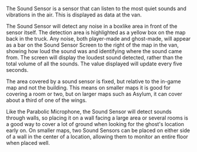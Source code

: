 The Sound Sensor is a sensor that can listen to the most quiet sounds and vibrations in the air. This is displayed as data at the van.

The Sound Sensor will detect any noise in a boxlike area in front of the sensor itself. The detection area is highlighted as a yellow box on the map back in the truck. Any noise, both player-made and ghost-made, will appear as a bar on the Sound Sensor Screen to the right of the map in the van, showing how loud the sound was and identifying where the sound came from. The screen will display the loudest sound detected, rather than the total volume of all the sounds. The value displayed will update every five seconds.

The area covered by a sound sensor is fixed, but relative to the in-game map and not the building. This means on smaller maps it is good for covering a room or two, but on larger maps such as Asylum, it can cover about a third of one of the wings.

Like the Parabolic Microphone, the Sound Sensor will detect sounds through walls, so placing it on a wall facing a large area or several rooms is a good way to cover a lot of ground when looking for the ghost's location early on. On smaller maps, two Sound Sensors can be placed on either side of a wall in the center of a location, allowing them to monitor an entire floor when placed well.
